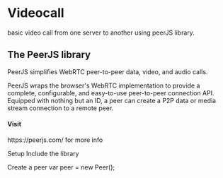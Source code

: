 # Videocall
basic video call from one server to another using peerJS library.

<h2>The PeerJS library</h2>
PeerJS simplifies WebRTC peer-to-peer data, video, and audio calls.

PeerJS wraps the browser's WebRTC implementation to provide a complete, configurable, and easy-to-use peer-to-peer connection API. Equipped with nothing but an ID, a peer can create a P2P data or media stream connection to a remote peer.

<h4>Visit</h4>https://peerjs.com/ for more info

Setup
Include the library
<script src="https://unpkg.com/peerjs@1.4.7/dist/peerjs.min.js"></script>

Create a peer
var peer = new Peer();
